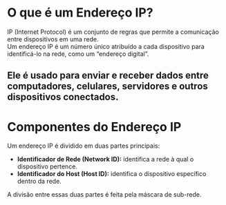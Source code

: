 # O que é um Endereço IP?

IP (Internet Protocol) é um conjunto de regras que permite a comunicação entre dispositivos em uma rede.  
Um endereço IP é um número único atribuído a cada dispositivo para identificá-lo na rede, como um “endereço digital”.  

Ele é usado para enviar e receber dados entre computadores, celulares, servidores e outros dispositivos conectados.
--

# Componentes do Endereço IP

Um endereço IP é dividido em duas partes principais:

- **Identificador de Rede (Network ID):** identifica a rede à qual o dispositivo pertence.  
- **Identificador do Host (Host ID):** identifica o dispositivo específico dentro da rede.

A divisão entre essas duas partes é feita pela máscara de sub-rede.
